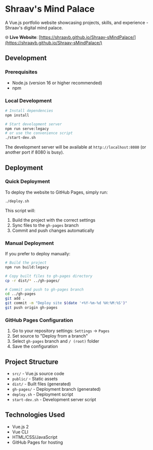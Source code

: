 # Shraav's Mind Palace

A Vue.js portfolio website showcasing projects, skills, and experience - Shraav's digital mind palace.

🌐 **Live Website**: [https://shraavb.github.io/Shraav-sMindPalace/](https://shraavb.github.io/Shraav-sMindPalace/)

## Development

### Prerequisites
- Node.js (version 16 or higher recommended)
- npm

### Local Development
```bash
# Install dependencies
npm install

# Start development server
npm run serve:legacy
# or use the convenience script
./start-dev.sh
```

The development server will be available at `http://localhost:8080` (or another port if 8080 is busy).

## Deployment

### Quick Deployment
To deploy the website to GitHub Pages, simply run:

```bash
./deploy.sh
```

This script will:
1. Build the project with the correct settings
2. Sync files to the `gh-pages` branch
3. Commit and push changes automatically

### Manual Deployment
If you prefer to deploy manually:

```bash
# Build the project
npm run build:legacy

# Copy built files to gh-pages directory
cp -r dist/* ../gh-pages/

# Commit and push to gh-pages branch
cd ../gh-pages
git add .
git commit -m "Deploy site $(date '+%Y-%m-%d %H:%M:%S')"
git push origin gh-pages
```

### GitHub Pages Configuration
1. Go to your repository settings: `Settings` → `Pages`
2. Set source to "Deploy from a branch"
3. Select `gh-pages` branch and `/ (root)` folder
4. Save the configuration

## Project Structure

- `src/` - Vue.js source code
- `public/` - Static assets
- `dist/` - Built files (generated)
- `gh-pages/` - Deployment branch (generated)
- `deploy.sh` - Deployment script
- `start-dev.sh` - Development server script

## Technologies Used

- Vue.js 2
- Vue CLI
- HTML/CSS/JavaScript
- GitHub Pages for hosting
